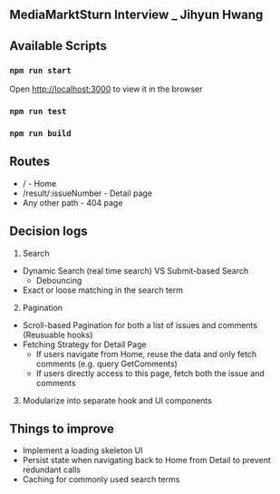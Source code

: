 ## MediaMarktSturn Interview _ Jihyun Hwang

## Available Scripts
### `npm run start`
Open [http://localhost:3000](http://localhost:3000) to view it in the browser
### `npm run test`
### `npm run build`

## Routes
- / -  Home
- /result/:issueNumber - Detail page
- Any other path - 404 page

## Decision logs
1. Search 
- Dynamic Search (real time search) VS Submit-based Search
    - Debouncing
- Exact or loose matching in the search term

2. Pagination
- Scroll-based Pagination for both a list of issues and comments (Reusuable hooks)
- Fetching Strategy for Detail Page
    - If users navigate from Home, reuse the data and only fetch comments (e.g. query GetComments)
    - If users directly access to this page, fetch both the issue and comments

3. Modularize into separate hook and UI components

## Things to improve 
- Implement a loading skeleton UI
- Persist state when navigating back to Home from Detail to prevent redundant calls
- Caching for commonly used search terms
